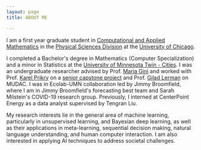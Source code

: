 ```yaml
---
layout: page
title: ABOUT ME

---
```

I am a first year graduate student in [Computational and Applied Mathematics](https://cam.uchicago.edu/) in the [Physical Sciences Division](https://physicalsciences.uchicago.edu/) at the [University of Chicago](https://www.uchicago.edu/).                  

I completed a Bachelor's degree in Mathematics (Computer Specialization) and a minor in Statistics at the [University of Minnesota Twin - Cities](https://twin-cities.umn.edu/). I was an undergraduate researcher advised by Prof. [Maria Gini](https://www-users.cs.umn.edu/~gini/) and worked with Prof. [Karel Prikry](https://de.wikipedia.org/wiki/Karel_Prikry) on a [senior capstone project](seniorcapstoneproject.pdf) and Prof. [Gilad Lerman](http://www-users.math.umn.edu/~lerman/) on MUDAC. I was in Ecolab-UMN collaboration led by Jimmy Broomfield, where I am in Jimmy Broomfield's forecasting best team and Sarah Milstein's COVID-19 research group. Previously, I interned at CenterPoint Energy as a data analyst supervised by Tengran Liu.

My research interests lie in the general area of machine learning, particularly in unsupervised learning, and Bayesian deep learning, as well as their applications in meta-learning, sequential decision making, natural language understanding, and human computer interaction. I am also interested in applying AI techniques to address societal challenges.
